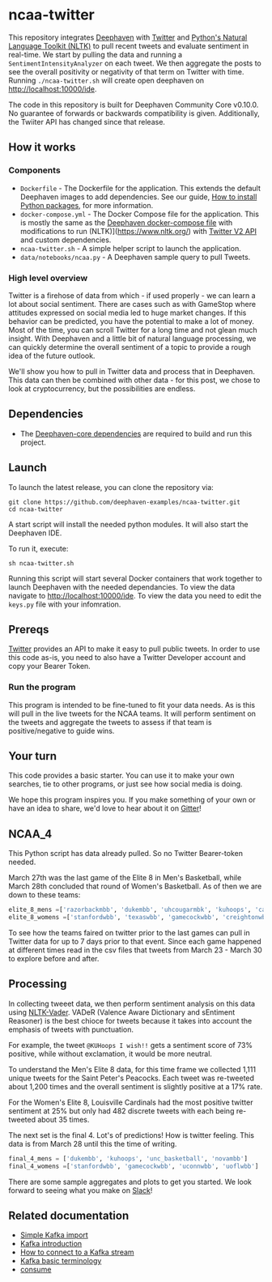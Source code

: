 # ncaa-twitter

This repository integrates [Deephaven](http://deephaven.io/) with [Twitter](https://twitter.com/) and [Python's Natural Language Toolkit (NLTK)](https://www.nltk.org/) to pull recent tweets and evaluate sentiment in real-time. We start by pulling the data and running a `SentimentIntensityAnalyzer` on each tweet. We then aggregate the posts to see the overall positivity or negativity of that term on Twitter with time.
 Running `./ncaa-twitter.sh` will create open deephaven on [http://localhost:10000/ide](http://localhost:10000/ide).

The code in this repository is built for Deephaven Community Core v0.10.0. No guarantee of forwards or backwards compatibility is given. Additionally, the Twiiter API has changed since that release.

## How it works


### Components

* `Dockerfile` - The Dockerfile for the application. This extends the default Deephaven images to add dependencies. See our guide, [How to install Python packages](https://deephaven.io/core/docs/how-to-guides/install-python-packages/#add-packages-to-a-custom-docker-image), for more information.
* `docker-compose.yml` - The Docker Compose file for the application. This is mostly the same as the [Deephaven docker-compose file](https://raw.githubusercontent.com/deephaven/deephaven-core/main/containers/python-examples/docker-compose.yml) with modifications to run (NLTK)](https://www.nltk.org/) with [Twitter V2 API](https://twitter.com/) and custom dependencies.
* `ncaa-twitter.sh` - A simple helper script to launch the application.
* `data/notebooks/ncaa.py` - A Deephaven sample query to pull Tweets.


### High level overview

Twitter is a firehose of data from which - if used properly - we can learn a lot about social sentiment. There are cases such as with GameStop where attitudes expressed on social media led to huge market changes. If this behavior can be predicted, you have the potential to make a lot of money. Most of the time, you can scroll Twitter for a long time and not glean much insight. With Deephaven and a little bit of natural language processing, we can quickly determine the overall sentiment of a topic to provide a rough idea of the future outlook.

We'll show you how to pull in Twitter data and process that in Deephaven. This data can then be combined with other data - for this post, we chose to look at cryptocurrency, but the possibilities are endless.

## Dependencies

* The [Deephaven-core dependencies](https://github.com/deephaven/deephaven-core#required-dependencies) are required to build and run this project.

## Launch

To launch the latest release, you can clone the repository via:

```shell
git clone https://github.com/deephaven-examples/ncaa-twitter.git
cd ncaa-twitter
```

A start script will install the needed python modules. It will also start the Deephaven IDE.

To run it, execute:

```shell
sh ncaa-twitter.sh
```

Running this script will start several Docker containers that work together to launch Deephaven with the needed dependancies. To view the data navigate to [http://localhost:10000/ide](http://localhost:10000/ide).  To view the data you need to edit the `keys.py` file with your infomration.


## Prereqs

[Twitter](https://developer.twitter.com/en/docs/twitter-api) provides an API to make it easy to pull public tweets. In order to use this code as-is, you need to also have a Twitter Developer account and copy your Bearer Token.


### Run the program

This program is intended to be fine-tuned to fit your data needs. As is this will pull in the live tweets for the NCAA teams.  It will perform sentiment on the tweets and aggregate the tweets to assess if that team is positive/negative to guide wins.

## Your turn

This code provides a basic starter. You can use it to make your own searches, tie to other programs, or just see how social media is doing.

We hope this program inspires you. If you make something of your own or have an idea to share, we'd love to hear about it on [Gitter](https://gitter.im/deephaven/deephaven)!

## NCAA_4

This Python script has data already pulled. So no Twitter Bearer-token needed.

March 27th was the last game of the Elite 8 in Men's Basketball, while March 28th concluded that round of Women's Basketball. As of then we are down to these teams:

```python
elite_8_mens =['razorbackmbb', 'dukembb', 'uhcougarmbk', 'kuhoops', 'caneshoops', 'peacocksmbb', 'unc_basketball', 'novambb']
elite_8_womens =['stanfordwbb', 'texaswbb', 'gamecockwbb', 'creightonwbb', 'uconnwbb', 'packwomensbball', 'uoflwbb', 'umichwbball']
```

To see how the teams faired on twitter prior to the last games can pull in Twitter data for up to 7 days prior to that event. Since each game happened at different times read in the csv files that tweets from March 23 - March 30 to explore before and after.

## Processing

In collecting tweeet data, we then perform sentiment analysis on this data using [NLTK-Vader](https://www.nltk.org/_modules/nltk/sentiment/vader.html). VADeR (Valence Aware Dictionary and sEntiment Reasoner) is the best chioce for tweets because it takes into account the emphasis of tweets with punctuation.

For example, the tweet `@KUHoops I wish!!` gets a sentiment score of 73% positive, while without exclamation, it would be more neutral.

To understand the Men's Elite 8 data, for this time frame we collected 1,111 unique tweets for the Saint Peter's Peacocks. Each tweet was re-tweeted about 1,200 times and the overall sentiment is slightly positive at a 17% rate.

For the Women's Elite 8, Louisville Cardinals had the most positive twitter sentiment at 25% but only had 482 discrete tweets with each being re-tweeted about 35 times.

The next set is the final 4. Lot's of predictions! How is twitter feeling. This data is from March 28 until this the time of writing.

```python
final_4_mens = ['dukembb', 'kuhoops', 'unc_basketball', 'novambb']
final_4_womens =['stanfordwbb', 'gamecockwbb', 'uconnwbb', 'uoflwbb']
```

There are some sample aggregates and plots to get you started. We look forward to seeing what you make on [Slack](https://deephaven.io/slack)!

## Related documentation

- [Simple Kafka import](https://deephaven.io/core/docs/how-to-guides/kafka-simple/)
- [Kafka introduction](https://deephaven.io/core/docs/conceptual/kafka-in-deephaven/)
- [How to connect to a Kafka stream](https://deephaven.io/core/docs/how-to-guides/kafka-stream/)
- [Kafka basic terminology](https://deephaven.io/core/docs/conceptual/kafka-basic-terms/)
- [consume](https://deephaven.io/core/docs/reference/data-import-export/Kafka/consumeToTable/)

